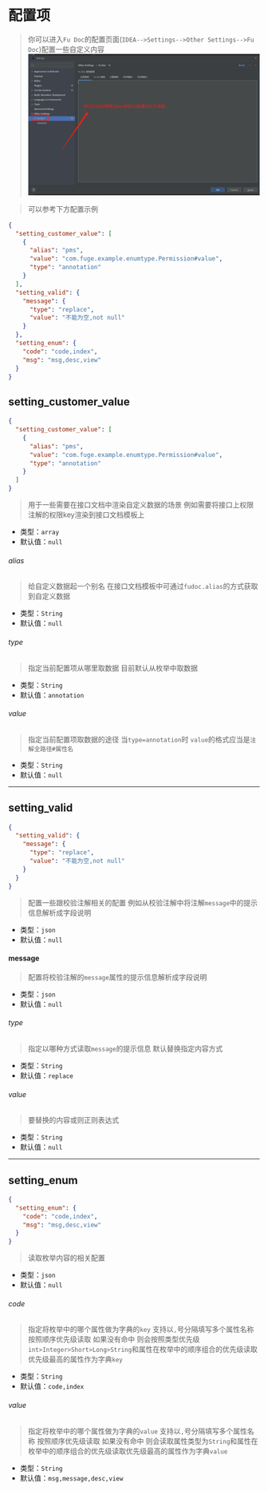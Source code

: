 # 配置项

> 你可以进入`Fu Doc`的配置页面(`IDEA-->Settings-->Other Settings-->Fu Doc`)配置一些自定义内容
![img.png](../img/img_22.png)

> 可以参考下方配置示例
```json
{
  "setting_customer_value": [
    {
      "alias": "pms",
      "value": "com.fuge.example.enumtype.Permission#value",
      "type": "annotation"
    }
  ],
  "setting_valid": {
    "message": {
      "type": "replace",
      "value": "不能为空,not null"
    }
  },
  "setting_enum": {
    "code": "code,index",
    "msg": "msg,desc,view"
  }
}

```

## setting_customer_value
```json
{
  "setting_customer_value": [
    {
      "alias": "pms",
      "value": "com.fuge.example.enumtype.Permission#value",
      "type": "annotation"
    }
  ]
}
```
> 用于一些需要在接口文档中渲染自定义数据的场景 例如需要将接口上权限注解的权限key渲染到接口文档模板上
- 类型：`array`
- 默认值：`null`

###### alias
> 给自定义数据起一个别名 在接口文档模板中可通过`fudoc.alias`的方式获取到自定义数据
- 类型：`String`
- 默认值：`null`

###### type
> 指定当前配置项从哪里取数据 目前默认从枚举中取数据
- 类型：`String`
- 默认值：`annotation`

###### value
> 指定当前配置项取数据的途径 当`type=annotation`时 `value`的格式应当是`注解全路径#属性名`
- 类型：`String`
- 默认值：`null`

---

## setting_valid
```json
{
  "setting_valid": {
    "message": {
      "type": "replace",
      "value": "不能为空,not null"
    }
  }
}
```
> 配置一些跟校验注解相关的配置 例如从校验注解中将注解`message`中的提示信息解析成字段说明
- 类型：`json`
- 默认值：`null`

#### message
> 配置将校验注解的`message`属性的提示信息解析成字段说明
- 类型：`json`
- 默认值：`null`

###### type
> 指定以哪种方式读取`message`的提示信息 默认替换指定内容方式
- 类型：`String`
- 默认值：`replace`

###### value
> 要替换的内容或则正则表达式
- 类型：`String`
- 默认值：`null`

---

## setting_enum
```json
{
  "setting_enum": {
    "code": "code,index",
    "msg": "msg,desc,view"
  }
}
```
> 读取枚举内容的相关配置
- 类型：`json`
- 默认值：`null`

###### code
> 指定将枚举中的哪个属性做为字典的`key` 支持以`,`号分隔填写多个属性名称 按照顺序优先级读取 如果没有命中 则会按照类型优先级`int>Integer>Short>Long>String`和属性在枚举中的顺序组合的优先级读取优先级最高的属性作为字典`key`
- 类型：`String`
- 默认值：`code,index`

###### value
> 指定将枚举中的哪个属性做为字典的`value` 支持以`,`号分隔填写多个属性名称 按照顺序优先级读取 如果没有命中 则会读取属性类型为`String`和属性在枚举中的顺序组合的优先级读取优先级最高的属性作为字典`value`
- 类型：`String`
- 默认值：`msg,message,desc,view`